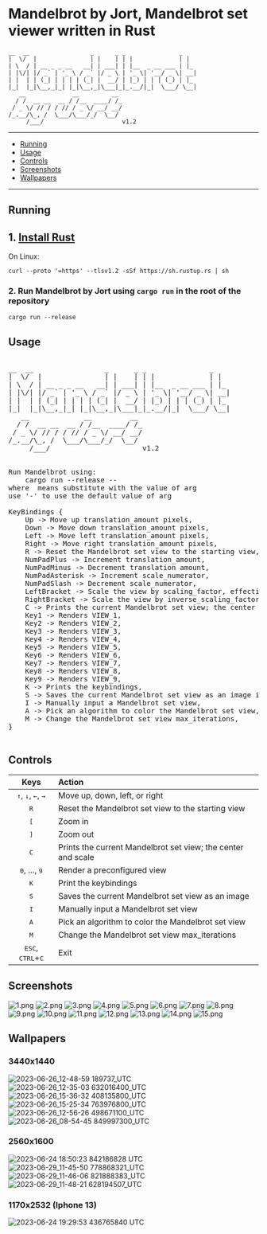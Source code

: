 # Mandelbrot by Jort, Mandelbrot set viewer written in Rust
    __  __                 _      _ _               _   
    |  \/  |               | |    | | |             | |  
    | \  / | __ _ _ __   __| | ___| | |__  _ __ ___ | |_ 
    | |\/| |/ _` | '_ \ / _` |/ _ \ | '_ \| '__/ _ \| __|
    | |  | | (_| | | | | (_| |  __/ | |_) | | | (_) | |_ 
    |_|  |_|\__,_|_| |_|\__,_|\___|_|_.__/|_|  \___/ \__|
       __             __         __ 
      / /  __ __  __ / /__  ____/ /_
     / _ \/ // / / // / _ \/ __/ __/
    /_.__/\_, /  \___/\___/_/  \__/ 
         /___/                      v1.2
         
---
- [Running](#running)
- [Usage](#usage)
- [Controls](#controls)
- [Screenshots](#screenshots)
- [Wallpapers](#wallpapers)
---

## Running
## 1. [Install Rust](https://www.rust-lang.org/tools/install)
On Linux:
```
curl --proto '=https' --tlsv1.2 -sSf https://sh.rustup.rs | sh
```
### 2. Run Mandelbrot by Jort using `cargo run` in the root of the repository
```
cargo run --release
```

## Usage
<pre>
    
__  __                 _      _ _               _   
|  \/  |               | |    | | |             | |  
| \  / | __ _ _ __   __| | ___| | |__  _ __ ___ | |_ 
| |\/| |/ _` | '_ \ / _` |/ _ \ | '_ \| '__/ _ \| __|
| |  | | (_| | | | | (_| |  __/ | |_) | | | (_) | |_ 
|_|  |_|\__,_|_| |_|\__,_|\___|_|_.__/|_|  \___/ \__|
   __             __         __ 
  / /  __ __  __ / /__  ____/ /_
 / _ \/ // / / // / _ \/ __/ __/
/_.__/\_, /  \___/\___/_/  \__/ 
     /___/                      v1.2


Run Mandelbrot using:
	cargo run --release -- <width> <height> <max_iterations> <supersampling_amount>
where <arg> means substitute with the value of arg
use '-' to use the default value of arg

KeyBindings {
    Up -> Move up translation_amount pixels,
    Down -> Move down translation_amount pixels,
    Left -> Move left translation_amount pixels,
    Right -> Move right translation_amount pixels,
    R -> Reset the Mandelbrot set view to the starting view,
    NumPadPlus -> Increment translation_amount,
    NumPadMinus -> Decrement translation amount,
    NumPadAsterisk -> Increment scale_numerator,
    NumPadSlash -> Decrement scale_numerator,
    LeftBracket -> Scale the view by scaling_factor, effectively zooming in,
    RightBracket -> Scale the view by inverse_scaling_factor, effectively zooming out,
    C -> Prints the current Mandelbrot set view; the center and scale,
    Key1 -> Renders VIEW_1,
    Key2 -> Renders VIEW_2,
    Key3 -> Renders VIEW_3,
    Key4 -> Renders VIEW_4,
    Key5 -> Renders VIEW_5,
    Key6 -> Renders VIEW_6,
    Key7 -> Renders VIEW_7,
    Key8 -> Renders VIEW_8,
    Key9 -> Renders VIEW_9,
    K -> Prints the keybindings,
    S -> Saves the current Mandelbrot set view as an image in the saved folder,
    I -> Manually input a Mandelbrot set view,
    A -> Pick an algorithm to color the Mandelbrot set view,
    M -> Change the Mandelbrot set view max_iterations,
}

</pre>
## Controls
Keys | Action
:---:|:------
<kbd>↑</kbd>, <kbd>↓</kbd>, <kbd>←</kbd>, <kbd>→</kbd> | Move up, down, left, or right
<kbd>R</kbd> | Reset the Mandelbrot set view to the starting view
<kbd>[</kbd> | Zoom in
<kbd>]</kbd> | Zoom out
<kbd>C</kbd> | Prints the current Mandelbrot set view; the center and scale
<kbd>0</kbd>, ...,  <kbd>9</kbd> | Render a preconfigured view
<kbd>K</kbd> | Print the keybindings 
<kbd>S</kbd> | Saves the current Mandelbrot set view as an image
<kbd>I</kbd> | Manually input a Mandelbrot set view
<kbd>A</kbd> | Pick an algorithm to color the Mandelbrot set view
<kbd>M</kbd> | Change the Mandelbrot set view max_iterations
<kbd>ESC</kbd>, <kbd>CTRL</kbd>+<kbd>C</kbd> | Exit

## Screenshots
![1.png](images/1.png)
![2.png](images/2.png)
![3.png](images/3.png)
![4.png](images/4.png)
![5.png](images/5.png)
![6.png](images/6.png)
![7.png](images/7.png)
![8.png](images/8.png)
![9.png](images/9.png)
![10.png](images/10.png)
![11.png](images/11.png)
![12.png](images/12.png)
![13.png](images/13.png)
![14.png](images/14.png)
![15.png](images/15.png)

## Wallpapers
### 3440x1440
![2023-06-26_12-48-59 189737_UTC](https://github.com/jortrr/mandelbrot/assets/38651009/d487285e-d233-4374-bb5c-c46d84f0d83f)
![2023-06-26_12-35-03 632016400_UTC](https://github.com/jortrr/mandelbrot/assets/38651009/ccad4f4a-1bc3-455b-98d9-53c5c0f85db3)
![2023-06-26_15-36-32 408135800_UTC](https://github.com/jortrr/mandelbrot/assets/38651009/9baa2097-7cd7-4e53-b799-bfeab95c14dd)
![2023-06-26_15-25-34 763976800_UTC](https://github.com/jortrr/mandelbrot/assets/38651009/49c02944-1d34-493c-a047-6478b4046052)
![2023-06-26_12-56-26 498671100_UTC](https://github.com/jortrr/mandelbrot/assets/38651009/91813670-bcdd-480d-bb28-0fd68f8dad10)
![2023-06-26_08-54-45 849997300_UTC](https://github.com/jortrr/mandelbrot/assets/38651009/0f28dfac-ed62-4096-8c9a-73370a2d69fb)

### 2560x1600
![2023-06-24 18:50:23 842186828 UTC](https://github.com/jortrr/mandelbrot/assets/38651009/03ce23c3-770e-444a-b163-aa247cfeda7c)
![2023-06-29_11-45-50 778868321_UTC](https://github.com/jortrr/mandelbrot/assets/38651009/845cf9cf-3ac5-4df7-8150-abdd227af18a)
![2023-06-29_11-46-06 821888383_UTC](https://github.com/jortrr/mandelbrot/assets/38651009/4f369655-c36d-42e3-8864-0ae3cf998854)
![2023-06-29_11-48-21 628194507_UTC](https://github.com/jortrr/mandelbrot/assets/38651009/57c09c54-5616-487d-a7e8-66e69d8009db)

### 1170x2532 (Iphone 13)
![2023-06-24 19:29:53 436765840 UTC](https://github.com/jortrr/mandelbrot/assets/38651009/9b67dcdb-9dc3-4646-bbb4-96d7dc3ddb8f)
